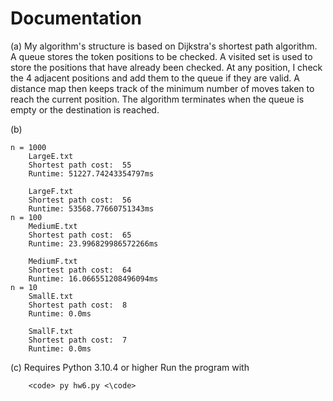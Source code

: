 # Documentation

(a)
    My algorithm's structure is based on Dijkstra's shortest path algorithm. A queue stores the token positions to be checked. A visited set is used to store the positions that have already been checked. At any position, I check the 4 adjacent positions and add them to the queue if they are valid. A distance map then keeps track of the minimum number of moves taken to reach the current position. The algorithm terminates when the queue is empty or the destination is reached.

(b)

    n = 1000
        LargeE.txt
        Shortest path cost:  55
        Runtime: 51227.74243354797ms

        LargeF.txt
        Shortest path cost:  56
        Runtime: 53568.77660751343ms
    n = 100
        MediumE.txt
        Shortest path cost:  65
        Runtime: 23.996829986572266ms

        MediumF.txt
        Shortest path cost:  64
        Runtime: 16.066551208496094ms
    n = 10
        SmallE.txt
        Shortest path cost:  8
        Runtime: 0.0ms

        SmallF.txt
        Shortest path cost:  7
        Runtime: 0.0ms

(c) Requires Python 3.10.4 or higher
    Run the program with
    
        <code> py hw6.py <\code>
